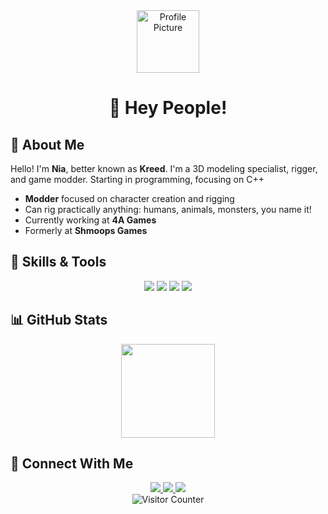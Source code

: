 <div align="center">
  <img src="https://avatars.githubusercontent.com/u/98678652?v=4" width="100px" alt="Profile Picture"/>
  <h1>👋 Hey People!</h1>
</div>

## 💫 About Me
Hello! I'm **Nia**, better known as **Kreed**. I'm a 3D modeling specialist, rigger, and game modder. Starting in programming, focusing on C++
- **Modder** focused on character creation and rigging
- Can rig practically anything: humans, animals, monsters, you name it!
- Currently working at **4A Games**
- Formerly at **Shmoops Games**

## 🔧 Skills & Tools
<div align="center">
  <img src="https://img.shields.io/badge/Blender-F5792A?style=for-the-badge&logo=blender&logoColor=white" />
  <img src="https://img.shields.io/badge/Source_Engine-FF7800?style=for-the-badge&logo=valve&logoColor=white" />
  <img src="https://img.shields.io/badge/Game_Modding-3A0CA3?style=for-the-badge" />
  <img src="https://img.shields.io/badge/C++-00599C?style=for-the-badge&logo=cplusplus&logoColor=white" />
</div>

## 📊 GitHub Stats
<div align="center">
  <img height="150em" src="https://github-readme-stats.vercel.app/api/top-langs/?username=kreedyk&layout=compact&langs_count=7&theme=dracula"/>
</div>

## 🔗 Connect With Me
<div align="center">
  <a href="https://www.patreon.com/kreed1">
    <img src="https://img.shields.io/badge/Patreon-F96854?style=for-the-badge&logo=patreon&logoColor=white" />
  </a>
  <a href="discord.kreedy.net">
    <img src="https://img.shields.io/badge/Discord-5865F2?style=for-the-badge&logo=discord&logoColor=white" />
  </a>
  <a href="mailto:nia.kreedy.net">
    <img src="https://img.shields.io/badge/Email-D14836?style=for-the-badge&logo=gmail&logoColor=white" />
  </a>
</div>

<div align="center">
  <img src="https://komarev.com/ghpvc/?username=kreedyk&color=blueviolet&style=flat-square&label=Profile+Visits" alt="Visitor Counter" />
</div>
